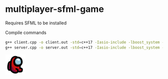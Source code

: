 # multiplayer-sfml-game
Requires SFML to be installed

Compile commands
```bash
g++ client.cpp -o client.out -std=c++17 -Iasio-include -lboost_system -lboost_thread -lpthread -lsfml-system -lsfml-window -lsfml-graphics
g++ server.cpp -o server.out -std=c++17 -Iasio-include -lboost_system -lboost_thread -lpthread -lsfml-system -lsfml-window -lsfml-graphics
```

![Icon](icon.png)
